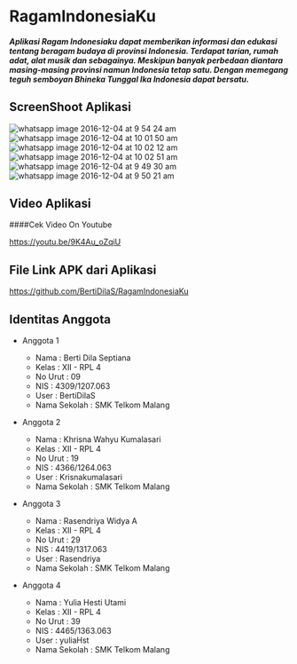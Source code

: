 # RagamIndonesiaKu

##### Aplikasi Ragam Indonesiaku dapat memberikan informasi dan edukasi tentang beragam budaya di provinsi Indonesia. Terdapat tarian, rumah adat, alat musik dan sebagainya. Meskipun banyak perbedaan diantara masing-masing provinsi namun Indonesia tetap satu. Dengan memegang teguh semboyan Bhineka Tunggal Ika Indonesia dapat bersatu.

## ScreenShoot Aplikasi
![whatsapp image 2016-12-04 at 9 54 24 am](https://cloud.githubusercontent.com/assets/22391791/20864201/15102414-ba19-11e6-8f16-17b8d7c131df.jpeg)
![whatsapp image 2016-12-04 at 10 01 50 am](https://cloud.githubusercontent.com/assets/22391791/20864202/153da268-ba19-11e6-9c66-1d6970449e19.jpeg)
![whatsapp image 2016-12-04 at 10 02 12 am](https://cloud.githubusercontent.com/assets/22391791/20864203/15668c82-ba19-11e6-9f9d-34103a7d50c9.jpeg)
![whatsapp image 2016-12-04 at 10 02 51 am](https://cloud.githubusercontent.com/assets/22391791/20864204/156cd902-ba19-11e6-96c7-b4acfe7296b1.jpeg)
![whatsapp image 2016-12-04 at 9 49 30 am](https://cloud.githubusercontent.com/assets/22391791/20864205/156f00a6-ba19-11e6-89f0-063f81bb20b7.jpeg)
![whatsapp image 2016-12-04 at 9 50 21 am](https://cloud.githubusercontent.com/assets/22391791/20864206/156f9c46-ba19-11e6-91b0-c08285cc6a52.jpeg)

## Video Aplikasi
####Cek Video On Youtube

https://youtu.be/9K4Au_oZqiU

## File Link APK dari Aplikasi
https://github.com/BertiDilaS/RagamIndonesiaKu

## Identitas Anggota
* Anggota 1
    - Nama            : Berti Dila Septiana 
    - Kelas           : XII - RPL 4
    - No Urut         : 09
    - NIS             : 4309/1207.063
    - User            : BertiDilaS
    - Nama Sekolah    : SMK Telkom Malang

* Anggota 2
    - Nama            : Khrisna Wahyu Kumalasari  
    - Kelas           : XII - RPL 4
    - No Urut         : 19
    - NIS             : 4366/1264.063
    - User            : Krisnakumalasari
    - Nama Sekolah    : SMK Telkom Malang
    
* Anggota 3
    - Nama            : Rasendriya Widya A
    - Kelas           : XII - RPL 4
    - No Urut         : 29
    - NIS             : 4419/1317.063
    - User            : Rasendriya
    - Nama Sekolah    : SMK Telkom Malang
    
* Anggota 4
    - Nama            : Yulia Hesti Utami
    - Kelas           : XII - RPL 4
    - No Urut         : 39
    - NIS             : 4465/1363.063
    - User            : yuliaHst
    - Nama Sekolah    : SMK Telkom Malang
